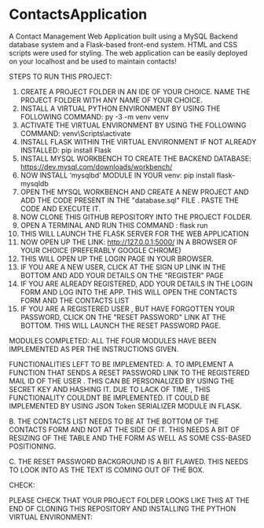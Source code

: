 # ContactsApplication
A Contact Management Web Application built using a MySQL Backend database system and a Flask-based front-end system. HTML and CSS scripts were used for styling. The web application can be easily deployed on your localhost and be used to maintain contacts!

STEPS TO RUN THIS PROJECT:

1. CREATE A PROJECT FOLDER IN AN IDE OF YOUR CHOICE. NAME THE PROJECT FOLDER WITH ANY NAME OF YOUR CHOICE.
2. INSTALL A VIRTUAL PYTHON ENVIRONMENT BY USING THE FOLLOWING COMMAND: py -3 -m venv venv
3. ACTIVATE THE VIRTUAL ENVIRONMENT BY USING THE FOLLOWING COMMAND: venv\Scripts\activate
4. INSTALL FLASK WITHIN THE VIRTUAL ENVIRONMENT IF NOT ALREADY INSTALLED: pip install Flask
5. INSTALL MYSQL WORKBENCH TO CREATE THE BACKEND DATABASE: https://dev.mysql.com/downloads/workbench/
6. NOW INSTALL ‘mysqlbd’ MODULE IN YOUR venv: pip install flask-mysqldb
7. OPEN THE MYSQL WORKBENCH AND CREATE A NEW PROJECT AND ADD THE CODE PRESENT IN THE "database.sql" FILE . PASTE THE CODE AND EXECUTE IT.
8. NOW CLONE THIS GITHUB REPOSITORY INTO THE PROJECT FOLDER.
9. OPEN A TERMINAL AND RUN THIS COMMAND : flask run
10. THIS WILL LAUNCH THE FLASK SERVER FOR THE WEB APPLICATION
11. NOW OPEN UP THE LINK: http://127.0.0.1:5000/ IN A BROWSER OF YOUR CHOICE (PREFERABLY GOOGLE CHROME)
12. THIS WILL OPEN UP THE LOGIN PAGE IN YOUR BROWSER.
13. IF YOU ARE A NEW USER, CLICK AT THE SIGN UP LINK IN THE BOTTOM AND ADD YOUR DETAILS ON THE "REGISTER" PAGE
14. IF YOU ARE ALREADY REGISTERED, ADD YOUR DETAILS IN THE LOGIN FORM AND LOG INTO THE APP. THIS WILL OPEN THE CONTACTS FORM AND THE CONTACTS LIST
15. IF YOU ARE A REGISTERED USER , BUT HAVE FORGOTTEN YOUR PASSWORD, CLICK ON THE "RESET PASSWORD" LINK AT THE BOTTOM. THIS WILL LAUNCH THE RESET PASSWORD PAGE.

MODULES COMPLETED:
ALL THE FOUR MODULES HAVE BEEN IMPLEMENTED AS PER THE INSTRUCTIONS GIVEN.

FUNCTIONALITIES LEFT TO BE IMPLEMENTED:
A. TO IMPLEMENT A FUNCTION THAT SENDS A RESET PASSWORD LINK TO THE REGISTERED MAIL ID OF THE USER . THIS CAN BE PERSONALIZED BY USING THE SECRET KEY AND HASHING IT. DUE TO LACK OF TIME , THIS FUNCTIONALITY COULDNT BE IMPLEMENTED. IT COULD BE IMPLEMENTED BY USING JSON Token SERIALIZER MODULE IN FLASK.

B. THE CONTACTS LIST NEEDS TO BE AT THE BOTTOM OF THE CONTACTS FORM AND NOT AT THE SIDE OF IT. THIS NEEDS A BIT OF RESIZING OF THE TABLE AND THE FORM AS WELL AS SOME CSS-BASED POSITIONING. 

C. THE RESET PASSWORD BACKGROUND IS A BIT FLAWED. THIS NEEDS TO LOOK INTO AS THE TEXT IS COMING OUT OF THE BOX.

CHECK:

PLEASE CHECK THAT YOUR PROJECT FOLDER LOOKS LIKE THIS AT THE END OF CLONING THIS REPOSITORY AND INSTALLING THE PYTHON VIRTUAL ENVIRONMENT:

